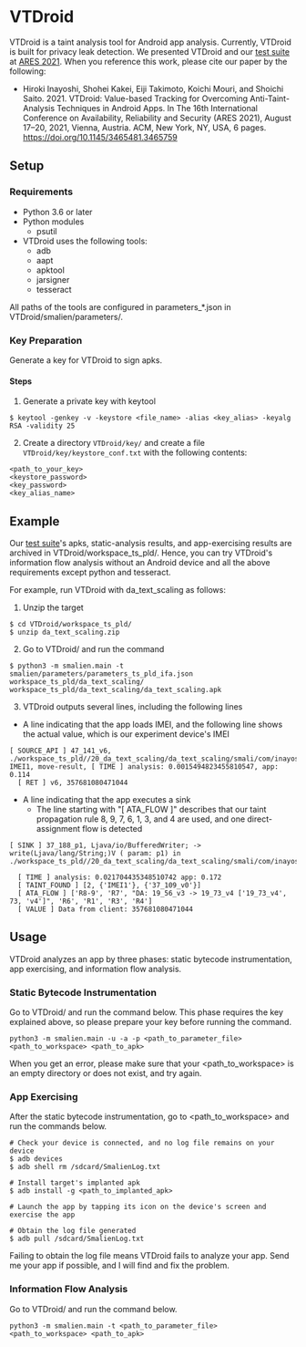 # VTDroid

VTDroid is a taint analysis tool for Android app analysis. Currently, VTDroid is built for privacy leak detection. We presented VTDroid and our [test suite](https://github.com/SaitoLab-Nitech/ATATechniques) at [ARES 2021](https://www.ares-conference.eu/). When you reference this work, please cite our paper by the following:

- Hiroki Inayoshi, Shohei Kakei, Eiji Takimoto, Koichi Mouri, and Shoichi Saito. 2021. VTDroid: Value-based Tracking for Overcoming Anti-Taint-Analysis Techniques in Android Apps. In The 16th International Conference on Availability, Reliability and Security (ARES 2021), August 17–20, 2021, Vienna, Austria. ACM, New York, NY, USA, 6 pages. https://doi.org/10.1145/3465481.3465759

## Setup

### Requirements
- Python 3.6 or later
- Python modules
    - psutil
- VTDroid uses the following tools:
    - adb
    - aapt
    - apktool
    - jarsigner
    - tesseract

All paths of the tools are configured in parameters_*.json in VTDroid/smalien/parameters/.

### Key Preparation

Generate a key for VTDroid to sign apks.

#### Steps

1. Generate a private key with keytool

```
$ keytool -genkey -v -keystore <file_name> -alias <key_alias> -keyalg RSA -validity 25
```

2. Create a directory ```VTDroid/key/``` and create a file ```VTDroid/key/keystore_conf.txt``` with the following contents:

```
<path_to_your_key>
<keystore_password>
<key_password>
<key_alias_name>
```

## Example

Our [test suite](https://github.com/SaitoLab-Nitech/ATATechniques)'s apks, static-analysis results, and app-exercising results are archived in VTDroid/workspace_ts_pld/. Hence, you can try VTDroid's information flow analysis without an Android device and all the above requirements except python and tesseract.

For example, run VTDroid with da_text_scaling as follows:

1. Unzip the target

```
$ cd VTDroid/workspace_ts_pld/
$ unzip da_text_scaling.zip
```

2. Go to VTDroid/ and run the command

```
$ python3 -m smalien.main -t smalien/parameters/parameters_ts_pld_ifa.json workspace_ts_pld/da_text_scaling/ workspace_ts_pld/da_text_scaling/da_text_scaling.apk
```

3. VTDroid outputs several lines, including the following lines

- A line indicating that the app loads IMEI, and the following line shows the actual value, which is our experiment device's IMEI

```
[ SOURCE_API ] 47_141_v6, ./workspace_ts_pld//20_da_text_scaling/da_text_scaling/smali/com/inayoshi/atatechniques/MainActivity.smali, IMEI1, move-result, [ TIME ] analysis: 0.0015494823455810547, app: 0.114
  [ RET ] v6, 357681080471044
```

- A line indicating that the app executes a sink
    - The line starting with "[ ATA_FLOW ]" describes that our taint propagation rule 8, 9, 7, 6, 1, 3, and 4 are used, and one direct-assignment flow is detected 

```
[ SINK ] 37_188_p1, Ljava/io/BufferedWriter; -> write(Ljava/lang/String;)V ( param: p1) in ./workspace_ts_pld//20_da_text_scaling/da_text_scaling/smali/com/inayoshi/atatechniques/Server.smali

  [ TIME ] analysis: 0.021704435348510742 app: 0.172
  [ TAINT_FOUND ] [2, {'IMEI1'}, {'37_109_v0'}]
  [ ATA_FLOW ] ['R8-9', 'R7', "DA: 19_56_v3 -> 19_73_v4 ['19_73_v4', 73, 'v4']", 'R6', 'R1', 'R3', 'R4']
  [ VALUE ] Data from client: 357681080471044
```

## Usage

VTDroid analyzes an app by three phases: static bytecode instrumentation, app exercising, and information flow analysis.

### Static Bytecode Instrumentation

Go to VTDroid/ and run the command below. This phase requires the key explained above, so please prepare your key before running the command.

```
python3 -m smalien.main -u -a -p <path_to_parameter_file> <path_to_workspace> <path_to_apk>
```

When you get an error, please make sure that your <path_to_workspace> is an empty directory or does not exist, and try again.

### App Exercising

After the static bytecode instrumentation, go to <path_to_workspace> and run the commands below.

```
# Check your device is connected, and no log file remains on your device
$ adb devices
$ adb shell rm /sdcard/SmalienLog.txt

# Install target's implanted apk
$ adb install -g <path_to_implanted_apk>

# Launch the app by tapping its icon on the device's screen and exercise the app

# Obtain the log file generated
$ adb pull /sdcard/SmalienLog.txt
```

Failing to obtain the log file means VTDroid fails to analyze your app. Send me your app if possible, and I will find and fix the problem.

### Information Flow Analysis

Go to VTDroid/ and run the command below.

```
python3 -m smalien.main -t <path_to_parameter_file> <path_to_workspace> <path_to_apk>
```
